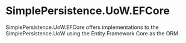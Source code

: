 # SimplePersistence.UoW.EFCore
SimplePersistence.UoW.EFCore offers implementations to the SimplePersistence.UoW using the Entity Framework Core as the ORM.
